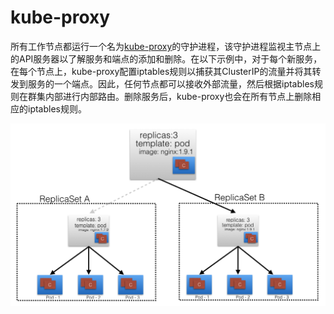 # kube-proxy

所有工作节点都运行一个名为[kube-proxy](https://kubernetes.io/docs/concepts/services-networking/service/#virtual-ips-and-service-proxies)的守护进程，该守护进程监视主节点上的API服务器以了解服务和端点的添加和删除。在以下示例中，对于每个新服务，在每个节点上，kube-proxy配置iptables规则以捕获其ClusterIP的流量并将其转发到服务的一个端点。因此，任何节点都可以接收外部流量，然后根据iptables规则在群集内部进行内部路由。删除服务后，kube-proxy也会在所有节点上删除相应的iptables规则。

![kube-proxy, Services, and Endpoints](../../.gitbook/assets/image%20%2836%29.png)

